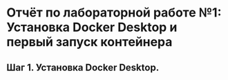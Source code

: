 # Отчёт по лабораторной работе №1: Установка Docker Desktop и первый запуск контейнера
## Шаг 1. Установка Docker Desktop. 

